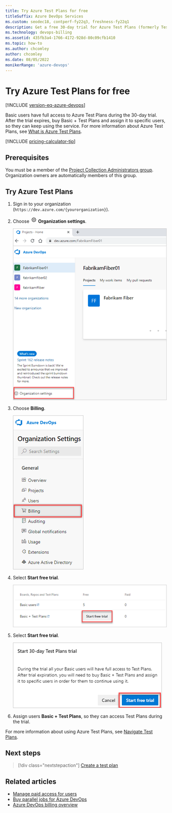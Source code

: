 ```yaml
---
title: Try Azure Test Plans for free
titleSuffix: Azure DevOps Services
ms.custom: seodec18, contperf-fy22q3, freshness-fy22q1
description: Get a free 30-day trial for Azure Test Plans (formerly Test Manager).
ms.technology: devops-billing
ms.assetid: 435fb3a4-1766-4172-928d-80c09cfb1410
ms.topic: how-to
ms.author: chcomley
author: chcomley
ms.date: 08/05/2022
monikerRange: 'azure-devops'
---
```


# Try Azure Test Plans for free

[!INCLUDE [version-eq-azure-devops](../../includes/version-eq-azure-devops.md)]

Basic users have full access to Azure Test Plans during the 30-day trial. After the trial expires, buy Basic + Test Plans and assign it to specific users, so they can keep using the service. For more information about Azure Test Plans, see [What is Azure Test Plans](../../test/overview.md).

[!INCLUDE [pricing-calculator-tip](../../includes/pricing-calculator-tip.md)]

## Prerequisites

You must be a member of the [Project Collection Administrators group](../security/look-up-project-collection-administrators.md). Organization owners are automatically members of this group.

## Try Azure Test Plans

1. Sign in to your organization (```https://dev.azure.com/{yourorganization}```).
2. Choose ![gear icon](../../media/icons/gear-icon.png) **Organization settings**.

   ![Screenshot showing highlighted Organization settings button.](../../media/settings/open-admin-settings-vert.png)

3. Choose **Billing**.

   ![Screenshot showing highlighted Billing selection in Organization settings.](media/shared/select-billing-organization-settings.png)

4. Select **Start free trial**.

   ![Screenshot showing highlighted link to "Start free trial".](media/try-additional-features/start-free-trial.png)

5. Select **Start free trial**.

    ![Screenshot showing the "Start free trial" button.](media/try-additional-features/start-thirty-day-test-plans-trial.png)

6. Assign users **Basic + Test Plans**, so they can access Test Plans during the trial. 

For more information about using Azure Test Plans, see [Navigate Test Plans](../../test/navigate-test-plans.md).

## Next steps

> [!div class="nextstepaction"]
> [Create a test plan](../../test/create-a-test-plan.md)

## Related articles

- [Manage paid access for users](buy-basic-access-add-users.md)
- [Buy parallel jobs for Azure DevOps](../../pipelines/licensing/concurrent-jobs.md#how-much-do-parallel-jobs-cost)
- [Azure DevOps billing overview](overview.md)
